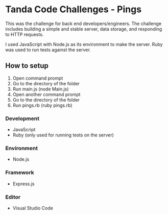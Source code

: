 # Tanda Code Challenges - Pings

This was the challenge for back end developers/engineers. The challenge includes building a simple and stable server, 
data storage, and responding to HTTP requests.

I used JavaScript with Node.js as its environment to make the server. Ruby was used to run tests against the server.

## How to setup
1. Open command prompt
2. Go to the directory of the folder
3. Run main.js (node Main.js)
4. Open another command prompt
5. Go to the directory of the folder
6. Run pings.rb (ruby pings.rb)

### Development
* JavaScript
* Ruby (only used for running tests on the server)

### Environment
* Node.js

### Framework
* Express.js

### Editor
* Visual Studio Code